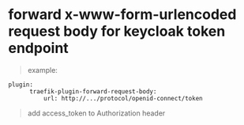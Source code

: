 # forward x-www-form-urlencoded request body for keycloak token endpoint

> example:
```
plugin:
      traefik-plugin-forward-request-body:
          url: http://.../protocol/openid-connect/token
```

> add access_token to Authorization header
